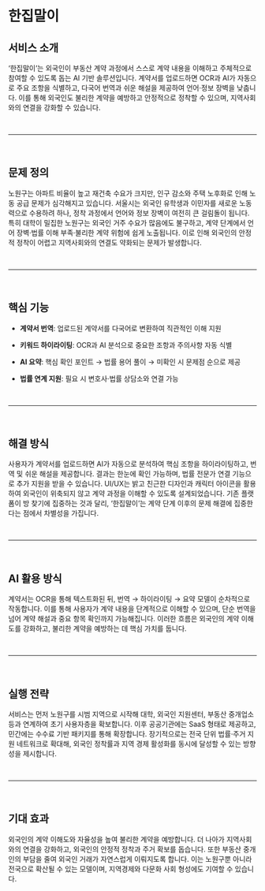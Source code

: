 # 한집말이

## 서비스 소개

‘한집말이’는 외국인이 부동산 계약 과정에서 스스로 계약 내용을 이해하고 주체적으로 참여할 수 있도록 돕는 AI 기반 솔루션입니다. 계약서를 업로드하면 OCR과 AI가 자동으로 주요 조항을 식별하고, 다국어 번역과 쉬운 해설을 제공하여 언어·정보 장벽을 낮춥니다. 이를 통해 외국인도 불리한 계약을 예방하고 안정적으로 정착할 수 있으며, 지역사회와의 연결을 강화할 수 있습니다.

<br />

---

<br />

## 문제 정의

노원구는 아파트 비율이 높고 재건축 수요가 크지만, 인구 감소와 주택 노후화로 인해 노동 공급 문제가 심각해지고 있습니다. 서울시는 외국인 유학생과 이민자를 새로운 노동력으로 수용하려 하나, 정착 과정에서 언어와 정보 장벽이 여전히 큰 걸림돌이 됩니다. 특히 대학이 밀집한 노원구는 외국인 거주 수요가 많음에도 불구하고, 계약 단계에서 언어 장벽·법률 이해 부족·불리한 계약 위험에 쉽게 노출됩니다. 이로 인해 외국인의 안정적 정착이 어렵고 지역사회와의 연결도 약화되는 문제가 발생합니다.

<br />

---

<br />

## 핵심 기능

- **계약서 번역**: 업로드된 계약서를 다국어로 변환하여 직관적인 이해 지원

- **키워드 하이라이팅**: OCR과 AI 분석으로 중요한 조항과 주의사항 자동 식별

- **AI 요약**: 핵심 확인 포인트 → 법률 용어 풀이 → 미확인 시 문제점 순으로 제공

- **법률 연계 지원**: 필요 시 변호사·법률 상담소와 연결 가능

<br />

---

<br />

## 해결 방식

사용자가 계약서를 업로드하면 AI가 자동으로 분석하여 핵심 조항을 하이라이팅하고, 번역 및 쉬운 해설을 제공합니다. 결과는 한눈에 확인 가능하며, 법률 전문가 연결 기능으로 추가 지원을 받을 수 있습니다. UI/UX는 밝고 친근한 디자인과 캐릭터 아이콘을 활용하여 외국인이 위축되지 않고 계약 과정을 이해할 수 있도록 설계되었습니다. 기존 플랫폼이 방 찾기에 집중하는 것과 달리, ‘한집말이’는 계약 단계 이후의 문제 해결에 집중한다는 점에서 차별성을 가집니다.

<br />

---

<br />

## AI 활용 방식

계약서는 OCR을 통해 텍스트화된 뒤, 번역 → 하이라이팅 → 요약 모델이 순차적으로 작동합니다. 이를 통해 사용자가 계약 내용을 단계적으로 이해할 수 있으며, 단순 번역을 넘어 계약 해설과 중요 항목 확인까지 가능해집니다. 이러한 흐름은 외국인의 계약 이해도를 강화하고, 불리한 계약을 예방하는 데 핵심 가치를 둡니다.

<br />

---

<br />

## 실행 전략

서비스는 먼저 노원구를 시범 지역으로 시작해 대학, 외국인 지원센터, 부동산 중개업소 등과 연계하여 초기 사용자층을 확보합니다. 이후 공공기관에는 SaaS 형태로 제공하고, 민간에는 수수료 기반 패키지를 통해 확장합니다. 장기적으로는 전국 단위 법률·주거 지원 네트워크로 확대해, 외국인 정착률과 지역 경제 활성화를 동시에 달성할 수 있는 방향성을 제시합니다.

<br />

---

<br />

## 기대 효과

외국인의 계약 이해도와 자율성을 높여 불리한 계약을 예방합니다. 더 나아가 지역사회와의 연결을 강화하고, 외국인의 안정적 정착과 주거 확보를 돕습니다. 또한 부동산 중개인의 부담을 줄여 외국인 거래가 자연스럽게 이뤄지도록 합니다. 이는 노원구뿐 아니라 전국으로 확산될 수 있는 모델이며, 지역경제와 다문화 사회 형성에도 기여할 수 있습니다.
